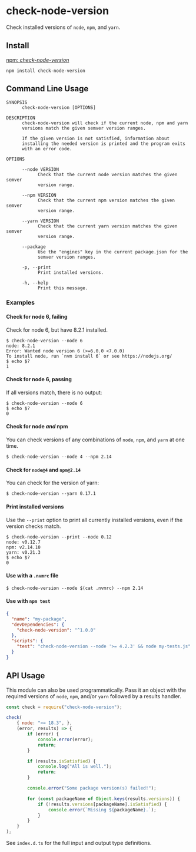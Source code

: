 # check-node-version

Check installed versions of `node`, `npm`, and `yarn`.

## Install

[npm: *check-node-version*](https://www.npmjs.com/package/check-node-version)

```
npm install check-node-version
```

## Command Line Usage

```
SYNOPSIS
      check-node-version [OPTIONS]

DESCRIPTION
      check-node-version will check if the current node, npm and yarn
      versions match the given semver version ranges.

      If the given version is not satisfied, information about
      installing the needed version is printed and the program exits
      with an error code.

OPTIONS

      --node VERSION
            Check that the current node version matches the given semver
            version range.

      --npm VERSION
            Check that the current npm version matches the given semver
            version range.

      --yarn VERSION
            Check that the current yarn version matches the given semver
            version range.

      --package
            Use the "engines" key in the current package.json for the
            semver version ranges.

      -p, --print
            Print installed versions.

      -h, --help
            Print this message.
```

### Examples

#### Check for node 6, failing

Check for node 6, but have 8.2.1 installed.

```
$ check-node-version --node 6
node: 8.2.1
Error: Wanted node version 6 (>=6.0.0 <7.0.0)
To install node, run `nvm install 6` or see https://nodejs.org/
$ echo $?
1
```

#### Check for node 6, passing

If all versions match, there is no output:

```
$ check-node-version --node 6
$ echo $?
0
```

#### Check for node *and* npm

You can check versions of any combinations of `node`, `npm`, and `yarn`
at one time.

```
$ check-node-version --node 4 --npm 2.14
```

#### Check for `node@4` and `npm@2.14`

You can check for the version of yarn:

```
$ check-node-version --yarn 0.17.1
```

#### Print installed versions

Use the `--print` option to print all currently installed versions, even
if the version checks match.

```
$ check-node-version --print --node 0.12
node: v0.12.7
npm: v2.14.10
yarn: v0.21.3
$ echo $?
0
```

#### Use with a `.nvmrc` file

```
$ check-node-version --node $(cat .nvmrc) --npm 2.14
```

#### Use with `npm test`

```json
{
  "name": "my-package",
  "devDependencies": {
    "check-node-version": "^1.0.0"
  },
  "scripts": {
    "test": "check-node-version --node '>= 4.2.3' && node my-tests.js"
  }
}
```

## API Usage

This module can also be used programmatically.
Pass it an object with the required versions of `node`, `npm`, and/or `yarn` followed by a results handler.

```javascript
const check = require("check-node-version");

check(
    { node: ">= 18.3", },
    (error, results) => {
        if (error) {
            console.error(error);
            return;
        }

        if (results.isSatisfied) {
            console.log("All is well.");
            return;
        }

        console.error("Some package version(s) failed!");

        for (const packageName of Object.keys(results.versions)) {
            if (!results.versions[packageName].isSatisfied) {
                console.error(`Missing ${packageName}.`);
            }
        }
    }
);
```

See `index.d.ts` for the full input and output type definitions.
